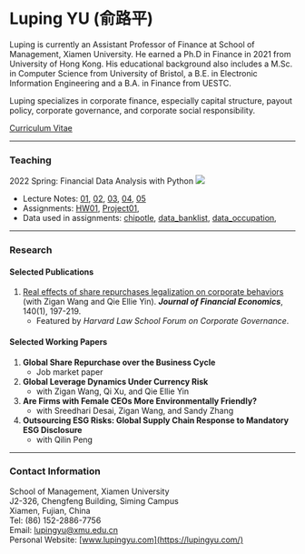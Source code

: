 # Luping YU (俞路平)

Luping is currently an Assistant Professor of Finance at School of Management, Xiamen University. He earned a Ph.D in Finance in 2021 from University of Hong Kong. His educational background also includes a M.Sc. in Computer Science from University of Bristol, a B.E. in Electronic Information Engineering and a B.A. in Finance from UESTC.

Luping specializes in corporate finance, especially capital structure, payout policy, corporate governance, and corporate social responsibility.

[Curriculum Vitae](https://lazydingding.github.io/cv.pdf)

***
### Teaching
2022 Spring: Financial Data Analysis with Python <img src="https://img.icons8.com/color/20/000000/python--v1.png">
* Lecture Notes: [01](https://lupingyu.com/FDAP/FDAP_Lecture_1.pdf), [02](https://lupingyu.com/FDAP/FDAP_2.ipynb), [03](https://lupingyu.com/FDAP/FDAP_3.ipynb), [04](https://lupingyu.com/FDAP/FDAP_4.ipynb), [05](https://lupingyu.com/FDAP/FDAP_5.ipynb)
* Assignments: [HW01](https://lupingyu.com/FDAP/HW1_with_solution.ipynb), [Project01](https://lupingyu.com/FDAP/Project_1_with_solution.ipynb), 
* Data used in assignments: [chipotle](https://lupingyu.com/FDAP/chipotle.csv), [data_banklist](https://lupingyu.com/FDAP/banklist.csv), [data_occupation](https://lupingyu.com/FDAP/occupation.csv), 



***
### Research
#### Selected Publications
1. [Real effects of share repurchases legalization on corporate behaviors](https://www.sciencedirect.com/science/article/abs/pii/S0304405X2030283X) (with Zigan Wang and Qie Ellie Yin). ***Journal of Financial Economics***, 140(1), 197-219.
    * Featured by *Harvard Law School Forum on Corporate Governance*.

#### Selected Working Papers
1. **Global Share Repurchase over the Business Cycle**
    * Job market paper
2. **Global Leverage Dynamics Under Currency Risk**
    * with Zigan Wang, Qi Xu, and Qie Ellie Yin
3. **Are Firms with Female CEOs More Environmentally Friendly?**
    * with Sreedhari Desai, Zigan Wang, and Sandy Zhang
4. **Outsourcing ESG Risks: Global Supply Chain Response to Mandatory ESG Disclosure**
    * with Qilin Peng

***
### Contact Information
School of Management, Xiamen University  
J2-326, Chengfeng Building, Siming Campus  
Xiamen, Fujian, China  
Tel: (86) 152-2886-7756  
Email: [lupingyu@xmu.edu.cn](mailto:lupingyu@xmu.edu.cn)  
Personal Website: [www.lupingyu.com](https://lupingyu.com/)
